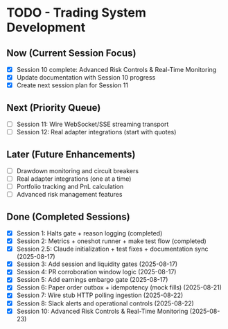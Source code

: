 # TODO - Trading System Development

## Now (Current Session Focus)
- [x] Session 10 complete: Advanced Risk Controls & Real-Time Monitoring
- [x] Update documentation with Session 10 progress
- [x] Create next session plan for Session 11

## Next (Priority Queue) 
- [ ] Session 11: Wire WebSocket/SSE streaming transport
- [ ] Session 12: Real adapter integrations (start with quotes)

## Later (Future Enhancements)
- [ ] Drawdown monitoring and circuit breakers
- [ ] Real adapter integrations (one at a time)
- [ ] Portfolio tracking and PnL calculation
- [ ] Advanced risk management features

## Done (Completed Sessions)
- [x] Session 1: Halts gate + reason logging (completed)
- [x] Session 2: Metrics + oneshot runner + make test flow (completed)
- [x] Session 2.5: Claude initialization + test fixes + documentation sync (2025-08-17)
- [x] Session 3: Add session and liquidity gates (2025-08-17)
- [x] Session 4: PR corroboration window logic (2025-08-17)
- [x] Session 5: Add earnings embargo gate (2025-08-17)
- [x] Session 6: Paper order outbox + idempotency (mock fills) (2025-08-21)
- [x] Session 7: Wire stub HTTP polling ingestion (2025-08-22)
- [x] Session 8: Slack alerts and operational controls (2025-08-22)
- [x] Session 10: Advanced Risk Controls & Real-Time Monitoring (2025-08-23)
